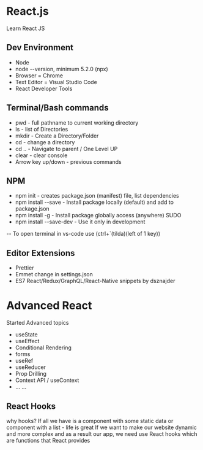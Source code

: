 # React.js
Learn React JS

## Dev Environment
* Node
* node --version, minimum 5.2.0 (npx)
* Browser = Chrome
* Text Editor = Visual Studio Code
* React Developer Tools

## Terminal/Bash commands
* pwd - full pathname to current working directory
* ls - list of Directories
* mkdir - Create a Directory/Folder
* cd - change a directory
* cd .. - Navigate to parent / One Level UP
* clear - clear console
* Arrow key up/down - previous commands

## NPM
* npm init - creates package.json (manifest) file, list dependencies
* npm install <package name> --save - Install package locally (default) and add to package.json
* npm install <package name> -g - Install package globally access (anywhere) SUDO
* npm install <package name> --save-dev - Use it only in development

-- To open terminal in vs-code use (ctrl+`(tilda)(left of 1 key)) 

## Editor Extensions
* Prettier
* Emmet change in settings.json
* ES7 React/Redux/GraphQL/React-Native snippets by dsznajder

# Advanced React
Started Advanced topics
* useState
* useEffect
* Conditional Rendering
* forms
* useRef
* useReducer
* Prop Drilling
* Context API / useContext
* ... ...

## React Hooks
why hooks?
If all we have is a component with some static data or component with a list - life is great
If we want to make our website dynamic and more complex and as a result our app, we need use React hooks which are functions that React provides
